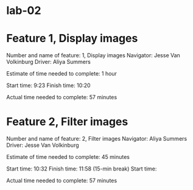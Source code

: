 # lab-02


# Feature 1, Display images
Number and name of feature: 1, Display images
Navigator: Jesse Van Volkinburg
Driver: Aliya Summers

Estimate of time needed to complete: 1 hour 

Start time: 9:23
Finish time: 10:20

Actual time needed to complete: 57 minutes



# Feature 2, Filter images
Number and name of feature: 2, Filter images
Navigator: Aliya Summers
Driver: Jesse Van Volkinburg

Estimate of time needed to complete: 45 minutes

Start time: 10:32
Finish time: 11:58 (15-min break)
Start time: 

Actual time needed to complete: 57 minutes

